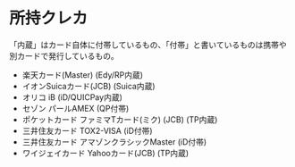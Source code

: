 # 所持クレカ
「内蔵」はカード自体に付帯しているもの、「付帯」と書いているものは携帯や別カードで発行しているもの。

* 楽天カード(Master) (Edy/RP内蔵)
* イオンSuicaカード(JCB) (Suica内蔵)
* オリコ iB (iD/QUICPay内蔵)
* セゾン パールAMEX (QP付帯)
* ポケットカード ファミマTカード(ミク) (JCB) (TP内蔵)
* 三井住友カード TOX2-VISA (iD付帯)
* 三井住友カード アマゾンクラシックMaster (iD付帯)
* ワイジェイカード Yahooカード(JCB) (TP内蔵)

